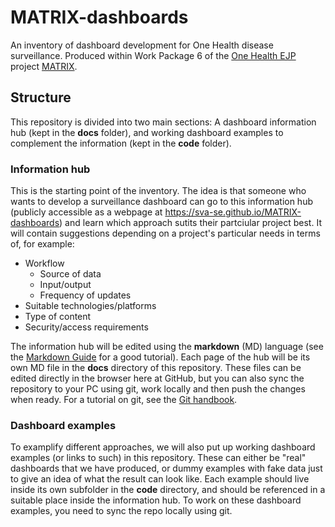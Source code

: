 # MATRIX-dashboards
An inventory of dashboard development for One Health disease surveillance. Produced within Work Package 6 of the [One Health EJP](https://onehealthejp.eu/) project [MATRIX](https://onehealthejp.eu/jip-matrix/).

## Structure
This repository is divided into two main sections: A dashboard information hub (kept in the **docs** folder), and working dashboard examples to complement the information (kept in the **code** folder).

### Information hub
This is the starting point of the inventory. The idea is that someone who wants to develop a surveillance dashboard can go to this information hub (publicly accessible as a webpage at https://sva-se.github.io/MATRIX-dashboards) and learn which approach sutits their partciular project best. It will contain suggestions depending on a project's particular needs in terms of, for example:

- Workflow
  - Source of data
  - Input/output
  - Frequency of updates
- Suitable technologies/platforms
- Type of content
- Security/access requirements

The information hub will be edited using the **markdown** (MD) language (see the [Markdown Guide](https://www.markdownguide.org/) for a good tutorial). Each page of the hub will be its own MD file in the **docs** directory of this repository. These files can be edited directly in the browser here at GitHub, but you can also sync the repository to your PC using git, work locally and then push the changes when ready. For a tutorial on git, see the [Git handbook](https://guides.github.com/introduction/git-handbook/).

### Dashboard examples
To examplify different approaches, we will also put up working dashboard examples (or links to such) in this repository. These can either be "real" dashboards that we have produced, or dummy examples with fake data just to give an idea of what the result can look like. Each example should live inside its own subfolder in the **code** directory, and should be referenced in a suitable place inside the information hub. To work on these dashboard examples, you need to sync the repo locally using git.
